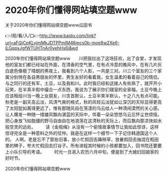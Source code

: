 # 2020年你们懂得网站填空题www
关于2020年你们懂得网站填空题www瓜田书

👉/观/看/入/口👉http://www.baidu.com/link?url=aFQjCpKLyjmMkJDTPPmIM46mcs0b-moe8w2Xe6-iLGqpxJgfWTUHTnAr0yehHs6i&wd

2020年你们懂得网站填空题www　　川把我拉出了这场狂欢，出了会堂，才发现他的室友们都已经站在外面，在清香的空气里，在有点冷意的晚风中，在有几片灰白底色像极了晴朗的黑夜上，我看到六个人影，一共是三对。川三个室友的三个家属分别倚在各自男朋友的怀里，男生友好的看着我，女生温柔的看着自己的情侣。与之同行的还有军，土豆，以及我和川。此时我已经和这拨人有些熟了，就开开小玩笑，在半真半假中撮合一点东西，我说为了展示你们寝室的全家福，土豆今晚上应该租给川当一晚上女朋友，川含首默认，土豆半笑半默认，十之八九有点可能。
秋老是一副天高云淡，风清气爽的格式，秋的风轻云淡犹如让深沉的天际显得更高了太阳犹如离得更远了，惟有那随风自在荡漾的乌云给人一种清闲漠然的关心感。让人爆发一种随一缕雄风飘向湛蓝的天际中，伴着一朵朵悠悠乌云忘怀尘世烦恼，把心身放飞如脱缰的野马自由自在地浪荡在这清秋的天际上，而后飘向那凉快如水般空灵的远处。
　　读《金瓶梅》从没有一个偷情故事情节让我如此惊讶，这样惊讶完全是一种意料之外的怔忡。我是在这样一个细节一下子记住韩道国这个人的。
人啊，老是忘不了那些旧事，放小忙假回去薅秧草，放暑假回去抽混在稻田里的稗子，夸大忙假回去打谷子。所有进程其时候的小孩都要加入，回书院还要要上小队引导的考语。
　　时光一旦进入农历六月中旬，便是到了大媳妇回娘家的好时节。

2020年你们懂得网站填空题www
